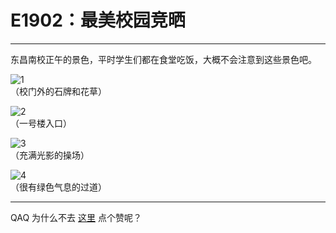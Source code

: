# E1902：最美校园竞晒

 ---
 
 东昌南校正午的景色，平时学生们都在食堂吃饭，大概不会注意到这些景色吧。
 
 ![1](https://s2.ax1x.com/2019/10/15/K99Fy9.jpg)  
 （校门外的石牌和花草）
 
 ![2](https://s2.ax1x.com/2019/10/15/K999WF.jpg)  
 （一号楼入口）
 
 ![3](https://s2.ax1x.com/2019/10/15/K99Cz4.jpg)  
 （充满光影的操场）
 
 ![4](https://s2.ax1x.com/2019/10/15/K99iQJ.jpg)  
 （很有绿色气息的过道）
 
 ---
 
 QAQ 为什么不去 [这里](#还没审核通过) 点个赞呢？